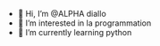 - 👋 Hi, I’m @ALPHA diallo
- 👀 I’m interested in la programmation
- 🌱 I’m currently learning python
  

<!---
ALPHA-diall/ALPHA-diall is a ✨ special ✨ repository because its `README.md` (this file) appears on your GitHub profile.
You can click the Preview link to take a look at your changes.
--->
